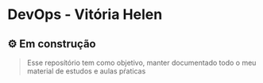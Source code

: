 # DevOps - Vitória Helen

## ⚙️ Em construção

> Esse reposítório tem como objetivo, manter documentado todo o meu material de estudos e aulas pŕaticas

